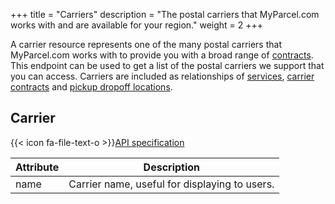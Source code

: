 +++
title = "Carriers"
description = "The postal carriers that MyParcel.com works with and are available for your region."
weight = 2
+++

A carrier resource represents one of the many postal carriers that MyParcel.com works with to provide you with a broad range of [contracts](/api/resources/carrier-contracts). This endpoint can be used to get a list of the postal carriers we support that you can access.
Carriers are included as relationships of [services](/api/resources/services/), [carrier contracts](/api/resources/carrier-contracts/) and [pickup dropoff locations](/api/resources/carrier-pudo-locations/).

## Carrier

{{< icon fa-file-text-o >}}[API specification](https://docs.myparcel.com/api-specification#/Carriers)

Attribute | Description
--------- | -----------
name      | Carrier name, useful for displaying to users.
